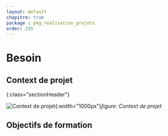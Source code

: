 ```yaml
---
layout: default
chapitre: true
package : pkg_realisation_projets
order: 235
---
```

# Besoin 
## Context de projet
{:class="sectionHeader"}

<!-- new slide  -->
![Context de projet](/soli-lms/pkg_realisation_projets/Besoin/Learning-Management-System.png){:width="1000px"}_figure: Context de projet_

<!-- note -->




## Objectifs de formation 



<!-- new slide -->

